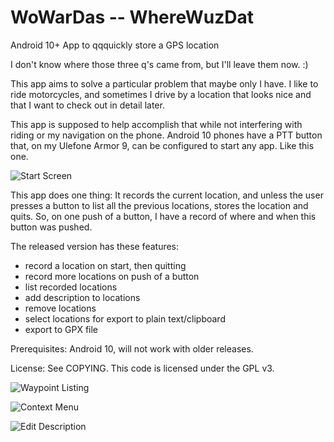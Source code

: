# WoWarDas -- WhereWuzDat
Android 10+ App to qqquickly store a GPS location

I don't know where those three q's came from, but I'll leave them now. :)

This app aims to solve a particular problem that maybe only I have. I like to ride motorcycles, 
and sometimes I drive by a location that looks nice and that I want to check out in detail later.

This app is supposed to help accomplish that while not interfering with riding or my navigation on the 
phone. Android 10 phones have a PTT button that, on my Ulefone Armor 9, can be configured to 
start any app. Like this one.

![Start Screen](/images/locationscreen.png)

This app does one thing: It records the current location, and unless the user presses a button 
to list all the previous locations, stores the location and quits. So, on one push of a button,
I have a record of where and when this button was pushed.

The released version has these features:

- record a location on start, then quitting
- record more locations on push of a button
- list recorded locations
- add description to locations
- remove locations
- select locations for export to plain text/clipboard
- export to GPX file

Prerequisites: Android 10, will not work with older releases.

License: See COPYING. This code is licensed under the GPL v3.

![Waypoint Listing](/images/waypointlisting.png)

![Context Menu](/images/contextmenu.png)

![Edit Description](/images/editdescription.png)
